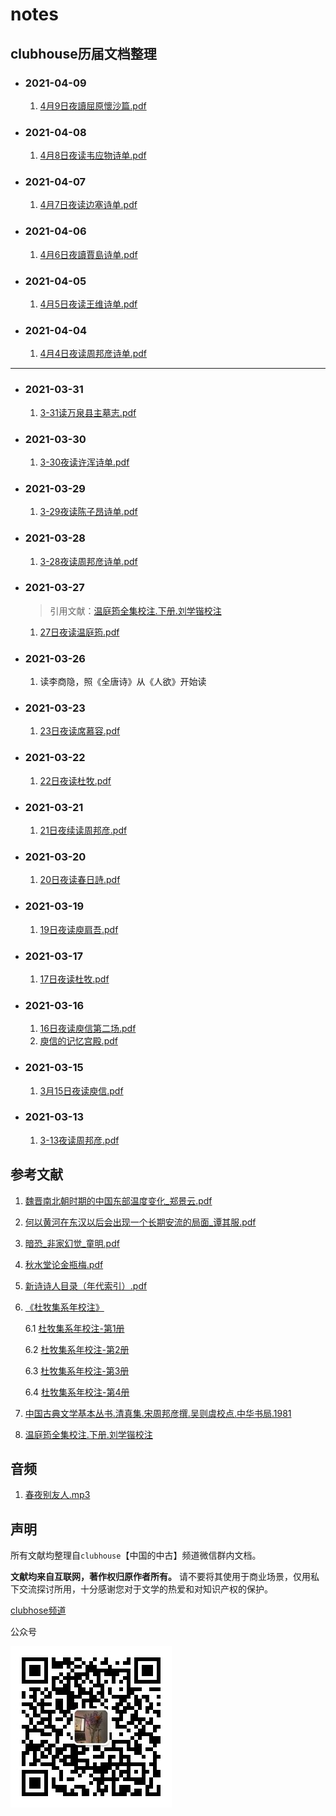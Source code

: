 # notes
## clubhouse历届文档整理

- ### 2021-04-09
  1. [4月9日夜讀屈原懷沙篇.pdf](mettings/2021-04-09/4月9日夜讀屈原懷沙篇.pdf)

- ### 2021-04-08
  1. [4月8日夜读韦应物诗单.pdf](mettings/2021-04-08/4月8日夜读韦应物诗单.pdf)

- ### 2021-04-07
  1. [4月7日夜读边塞诗单.pdf](mettings/2021-04-07/4月7日夜读边塞诗单.pdf)

- ### 2021-04-06
  1. [4月6日夜讀賈島诗单.pdf](mettings/2021-04-06/4月6日夜讀賈島.pdf)

- ### 2021-04-05
  1. [4月5日夜读王维诗单.pdf](mettings/2021-04-05/4月5日王维诗单.pdf)
   
- ### 2021-04-04
  1. [4月4日夜读周邦彦诗单.pdf](mettings/2021-04-04/4月4日读周邦彦诗单.pdf)


---


- ### 2021-03-31
  1. [3-31读万泉县主墓志.pdf](mettings/2021-03-31/3-31读万泉县主墓志.pdf)

- ### 2021-03-30
  1. [3-30夜读许浑诗单.pdf](mettings/2021-03-30/3-30夜读许浑诗单.pdf)

- ### 2021-03-29
  1. [3-29夜读陈子昂诗单.pdf](mettings/2021-03-29/3-29夜读陈子昂诗单.pdf)

- ### 2021-03-28
  1. [3-28夜读周邦彦诗单.pdf](mettings/2021-03-28/3-28夜读周邦彦诗单.pdf)
 
- ### 2021-03-27
  > 引用文献：[温庭筠全集校注.下册.刘学锴校注](./references/温庭筠全集校注.下册.刘学锴校注.pdf)
  1. [27日夜读温庭筠.pdf](mettings/2021-03-27/3-27读温庭筠诗单.pdf)
   

- ### 2021-03-26
  1. 读李商隐，照《全唐诗》从《人欲》开始读
- ### 2021-03-23
  1. [23日夜读席慕容.pdf](mettings/2021-03-23/23日夜读席慕容.pdf)

- ### 2021-03-22
  1. [22日夜读杜牧.pdf](mettings/2021-03-22/3-22夜读杜牧诗.pdf)

- ### 2021-03-21
  1. [21日夜续读周邦彦.pdf](mettings/2021-03-21/3-21日夜续读周邦彦.pdf)

- ### 2021-03-20
  1. [20日夜读春日詩.pdf](mettings/2021-03-20/3月20日春日詩.pdf)
   
- ### 2021-03-19
  1. [19日夜读庾肩吾.pdf](mettings/2021-03-19/3-19日夜读庾肩吾.pdf)

- ### 2021-03-17
  1. [17日夜读杜牧.pdf](mettings/2021-03-17/杜牧.pdf)

- ### 2021-03-16
  1. [16日夜读庾信第二场.pdf](mettings/2021-03-16/16日夜。庾信第二场。.pdf)
  2. [庾信的记忆宫殿.pdf](mettings/2021-03-16/庾信的记忆宫殿.pdf)

- ### 2021-03-15
  1. [3月15日夜读庾信.pdf](mettings/2021-03-15/3月15日夜读庾信.pdf)

- ### 2021-03-13
  1. [3-13夜读周邦彦.pdf](mettings/2021-03-13/3:13夜读周邦彦.pdf)


## 参考文献

1. [魏晋南北朝时期的中国东部温度变化_郑景云.pdf](references/魏晋南北朝时期的中国东部温度变化_郑景云.pdf)

2. [何以黄河在东汉以后会出现一个长期安流的局面_谭其服.pdf](references/何以黄河在东汉以后会出现一个长期安流的局面_谭其服.pdf)
   
3. [暗恐_非家幻觉_童明.pdf](./references/暗恐_非家幻觉_童明.pdf)
   
4. [秋水堂论金瓶梅.pdf](./references/秋水堂论金瓶梅.pdf)
   
5. [新诗诗人目录（年代索引）.pdf](./references/新诗诗人目录(年代索引).pdf)

6. [《杜牧集系年校注》](./references/杜牧集系年校注_全四册/index.md)  

    6.1 [杜牧集系年校注-第1册](./references/杜牧集系年校注_全四册/杜牧集系年校注-第1册.pdf)  
  
    6.2 [杜牧集系年校注-第2册](./references/杜牧集系年校注_全四册/杜牧集系年校注-第2册.pdf)  

    6.3 [杜牧集系年校注-第3册](./references/杜牧集系年校注_全四册/杜牧集系年校注-第3册.pdf)  

    6.4 [杜牧集系年校注-第4册](./references/杜牧集系年校注_全四册/杜牧集系年校注-第4册.pdf)  
  
7. [中国古典文学基本丛书.清真集.宋周邦彦撰.吴则虞校点.中华书局.1981](./references/中国古典文学基本丛书.清真集.宋周邦彦撰.吴则虞校点.中华书局.1981.pdf)

8. [温庭筠全集校注.下册.刘学锴校注](./references/温庭筠全集校注.下册.刘学锴校注.pdf)



## 音频
1. [春夜别友人.mp3](./assets/audio/春夜别友人.mp3)

## 声明
所有文献均整理自`clubhouse`【中国的中古】频道微信群内文档。

**文献均来自互联网，著作权归原作者所有。** 请不要将其使用于商业场景，仅用私下交流探讨所用，十分感谢您对于文学的热爱和对知识产权的保护。

[clubhose频道](https://www.joinclubhouse.com/club/%E4%B8%AD%E5%9C%8B%E7%9A%84%E4%B8%AD%E5%8F%A4)

公众号

![公众号](./assets/image/../images/qr_code.jpg)
